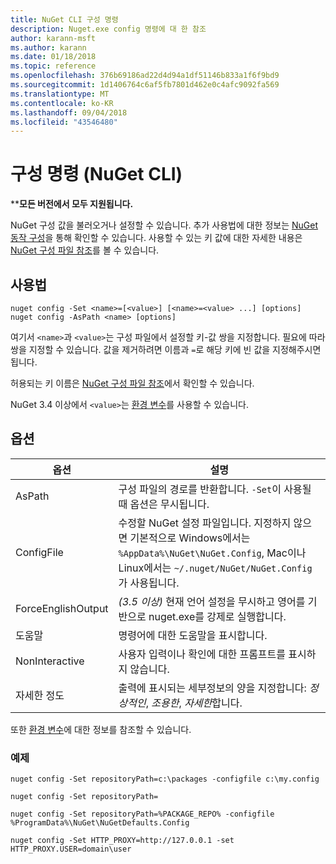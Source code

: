 ```yaml
---
title: NuGet CLI 구성 명령
description: Nuget.exe config 명령에 대 한 참조
author: karann-msft
ms.author: karann
ms.date: 01/18/2018
ms.topic: reference
ms.openlocfilehash: 376b69186ad22d4d94a1df51146b833a1f6f9bd9
ms.sourcegitcommit: 1d1406764c6af5fb7801d462e0c4afc9092fa569
ms.translationtype: MT
ms.contentlocale: ko-KR
ms.lasthandoff: 09/04/2018
ms.locfileid: "43546480"
---
```

# <a name="config-command-nuget-cli"></a>구성 명령 (NuGet CLI)

****모든 버전에서 모두 지원됩니다.**

NuGet 구성 값을 불러오거나 설정할 수 있습니다. 추가 사용법에 대한 정보는 [NuGet 동작 구성](../consume-packages/configuring-nuget-behavior.md)을 통해 확인할 수 있습니다. 사용할 수 있는 키 값에 대한 자세한 내용은 [NuGet 구성 파일 참조](../reference/nuget-config-file.md)를 볼 수 있습니다.

## <a name="usage"></a>사용법

```cli
nuget config -Set <name>=[<value>] [<name>=<value> ...] [options]
nuget config -AsPath <name> [options]
```

여기서 `<name>`과 `<value>`는 구성 파일에서 설정할 키-값 쌍을 지정합니다. 필요에 따라 쌍을 지정할 수 있습니다. 값을 제거하려면 이름과 `=`로 해당 키에 빈 값을 지정해주시면 됩니다.

허용되는 키 이름은 [NuGet 구성 파일 참조](../reference/nuget-config-file.md)에서 확인할 수 있습니다.

NuGet 3.4 이상에서 `<value>`는 [환경 변수](cli-ref-environment-variables.md)를 사용할 수 있습니다.

## <a name="options"></a>옵션

| 옵션 | 설명 |
| --- | --- |
| AsPath | 구성 파일의 경로를 반환합니다. `-Set`이 사용될 때 옵션은 무시됩니다. |
| ConfigFile | 수정할 NuGet 설정 파일입니다. 지정하지 않으면 기본적으로 Windows에서는 `%AppData%\NuGet\NuGet.Config`, Mac이나 Linux에서는 `~/.nuget/NuGet/NuGet.Config`가 사용됩니다.|
| ForceEnglishOutput | *(3.5 이상)*  현재 언어 설정을 무시하고 영어를 기반으로 nuget.exe를 강제로 실행합니다. |
| 도움말 | 명령어에 대한 도움말을 표시합니다. |
| NonInteractive | 사용자 입력이나 확인에 대한 프롬프트를 표시하지 않습니다. |
| 자세한 정도 | 출력에 표시되는 세부정보의 양을 지정합니다: *정상적인*, *조용한*, *자세한*합니다. |

또한 [환경 변수](cli-ref-environment-variables.md)에 대한 정보를 참조할 수 있습니다.

### <a name="examples"></a>예제

```cli
nuget config -Set repositoryPath=c:\packages -configfile c:\my.config

nuget config -Set repositoryPath=

nuget config -Set repositoryPath=%PACKAGE_REPO% -configfile %ProgramData%\NuGet\NuGetDefaults.Config

nuget config -Set HTTP_PROXY=http://127.0.0.1 -set HTTP_PROXY.USER=domain\user
```
